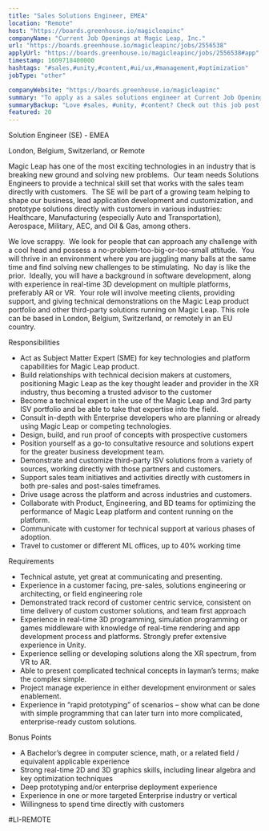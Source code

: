 ```yaml
---
title: "Sales Solutions Engineer, EMEA"
location: "Remote"
host: "https://boards.greenhouse.io/magicleapinc"
companyName: "Current Job Openings at Magic Leap, Inc."
url: "https://boards.greenhouse.io/magicleapinc/jobs/2556538"
applyUrl: "https://boards.greenhouse.io/magicleapinc/jobs/2556538#app"
timestamp: 1609718400000
hashtags: "#sales,#unity,#content,#ui/ux,#management,#optimization"
jobType: "other"

companyWebsite: "https://boards.greenhouse.io/magicleapinc"
summary: "To apply as a sales solutions engineer at Current Job Openings at Magic Leap, Inc., you preferably need to have experience in “rapid prototyping” of scenarios – show what can be done with simple programming that can later turn into more complicated, enterprise."
summaryBackup: "Love #sales, #unity, #content? Check out this job post!"
featured: 20
---
```


Solution Engineer (SE) - EMEA 

London, Belgium, Switzerland, or Remote

Magic Leap has one of the most exciting technologies in an industry that is breaking new ground and solving new problems.  Our team needs Solutions Engineers to provide a technical skill set that works with the sales team directly with customers.  The SE will be part of a growing team helping to shape our business, lead application development and customization, and prototype solutions directly with customers in various industries: Healthcare, Manufacturing (especially Auto and Transportation), Aerospace, Military, AEC, and Oil & Gas, among others. 

We love scrappy.  We look for people that can approach any challenge with a cool head and possess a no-problem-too-big-or-too-small attitude.  You will thrive in an environment where you are juggling many balls at the same time and find solving new challenges to be stimulating.  No day is like the prior.  Ideally, you will have a background in software development, along with experience in real-time 3D development on multiple platforms, preferably AR or VR.  Your role will involve meeting clients, providing support, and giving technical demonstrations on the Magic Leap product portfolio and other third-party solutions running on Magic Leap. This role can be based in London, Belgium, Switzerland, or remotely in an EU country.

Responsibilities

*   Act as Subject Matter Expert (SME) for key technologies and platform capabilities for Magic Leap product.
*   Build relationships with technical decision makers at customers, positioning Magic Leap as the key thought leader and provider in the XR industry, thus becoming a trusted advisor to the customer
*   Become a technical expert in the use of the Magic Leap and 3rd party ISV portfolio and be able to take that expertise into the field.
*   Consult in-depth with Enterprise developers who are planning or already using Magic Leap or competing technologies.
*   Design, build, and run proof of concepts with prospective customers
*   Position yourself as a go-to consultative resource and solutions expert for the greater business development team.
*   Demonstrate and customize third-party ISV solutions from a variety of sources, working directly with those partners and customers.
*   Support sales team initiatives and activities directly with customers in both pre-sales and post-sales timeframes.
*   Drive usage across the platform and across industries and customers.
*   Collaborate with Product, Engineering, and BD teams for optimizing the performance of Magic Leap platform and content running on the platform. 
*   Communicate with customer for technical support at various phases of adoption.
*   Travel to customer or different ML offices, up to 40% working time

Requirements

*   Technical astute, yet great at communicating and presenting.
*   Experience in a customer facing, pre-sales, solutions engineering or architecting, or field engineering role
*   Demonstrated track record of customer centric service, consistent on time delivery of custom customer solutions, and team first approach
*   Experience in real-time 3D programming, simulation programming or games middleware with knowledge of real-time rendering and app development process and platforms. Strongly prefer extensive experience in Unity.
*   Experience selling or developing solutions along the XR spectrum, from VR to AR.
*   Able to present complicated technical concepts in layman’s terms; make the complex simple.
*   Project manage experience in either development environment or sales enablement.
*   Experience in “rapid prototyping” of scenarios – show what can be done with simple programming that can later turn into more complicated, enterprise-ready custom solutions.

Bonus Points

*   A Bachelor’s degree in computer science, math, or a related field / equivalent applicable experience
*   Strong real-time 2D and 3D graphics skills, including linear algebra and key optimization techniques
*   Deep prototyping and/or enterprise deployment experience
*   Experience in one or more targeted Enterprise industry or vertical
*   Willingness to spend time directly with customers

#LI-REMOTE
